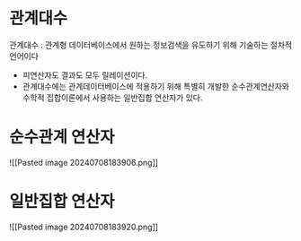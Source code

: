 # 관계대수

관계대수 : 관계형 데이터베이스에서 원하는 정보검색을 유도하기 위해 기술하는 절차적 언어이다

- 피연산자도 결과도 모두 릴레이션이다.
- 관계대수에는 관계데이터베이스에 적용하기 위해 특별히 개발한 순수관계연산자와 수학적 집합이론에서 사용하는 일반집합 연산자가 있다. 

# 순수관계 연산자

![[Pasted image 20240708183906.png]]
# 일반집합 연산자

![[Pasted image 20240708183920.png]]